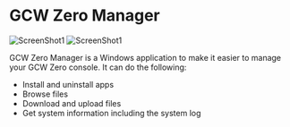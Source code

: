 # GCW Zero Manager

![ScreenShot1](screenshot1.jpg "Screenshot 1") ![ScreenShot1](screenshot2.jpg "Screenshot 2")

GCW Zero Manager is a Windows application to make it easier to manage your GCW Zero console.
It can do the following:
* Install and uninstall apps
* Browse files
* Download and upload files
* Get system information including the system log

